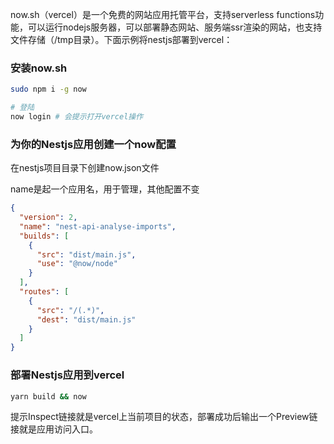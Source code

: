 now.sh（vercel）是一个免费的网站应用托管平台，支持serverless functions功能，可以运行nodejs服务器，可以部署静态网站、服务端ssr渲染的网站，也支持文件存储（/tmp目录）。下面示例将nestjs部署到vercel：

### 安装now.sh

```bash
sudo npm i -g now

# 登陆
now login # 会提示打开vercel操作
```

### 为你的Nestjs应用创建一个now配置

在nestjs项目目录下创建now.json文件

name是起一个应用名，用于管理，其他配置不变

```json
{
  "version": 2,
  "name": "nest-api-analyse-imports",
  "builds": [
    {
      "src": "dist/main.js",
      "use": "@now/node"
    }
  ],
  "routes": [
    {
      "src": "/(.*)",
      "dest": "dist/main.js"
    }
  ]
}
```

### 部署Nestjs应用到vercel

```bash
yarn build && now
```

提示Inspect链接就是vercel上当前项目的状态，部署成功后输出一个Preview链接就是应用访问入口。
